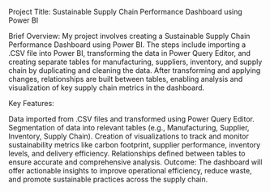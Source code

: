Project Title: Sustainable Supply Chain Performance Dashboard using Power BI

Brief Overview:
My project involves creating a Sustainable Supply Chain Performance Dashboard using Power BI. The steps include importing a .CSV file into Power BI, transforming the data in Power Query Editor, and creating separate tables for manufacturing, suppliers, inventory, and supply chain by duplicating and cleaning the data. After transforming and applying changes, relationships are built between tables, enabling analysis and visualization of key supply chain metrics in the dashboard.

Key Features:

Data imported from .CSV files and transformed using Power Query Editor.
Segmentation of data into relevant tables (e.g., Manufacturing, Supplier, Inventory, Supply Chain).
Creation of visualizations to track and monitor sustainability metrics like carbon footprint, supplier performance, inventory levels, and delivery efficiency.
Relationships defined between tables to ensure accurate and comprehensive analysis.
Outcome:
The dashboard will offer actionable insights to improve operational efficiency, reduce waste, and promote sustainable practices across the supply chain.

